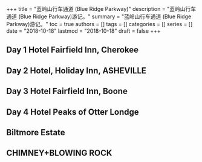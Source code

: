 +++
title = "蓝岭山行车通道 (Blue Ridge Parkway)"
description = "蓝岭山行车通道 (Blue Ridge Parkway)游记。"
summary = "蓝岭山行车通道 (Blue Ridge Parkway)游记。"
toc = true
authors = []
tags = []
categories = []
series = []
date =  "2018-10-18"
lastmod = "2018-10-18"
draft = false
+++

## Day 1 Hotel Fairfield Inn, Cherokee
## Day 2 Hotel, Holiday Inn, ASHEVILLE
## Day 3 Hotel Fairfield Inn, Boone
## Day 4 Hotel Peaks of Otter Londge
## Biltmore Estate
## CHIMNEY+BLOWING ROCK
